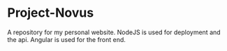 # Project-Novus
A repository for my personal website. NodeJS is used for deployment and the api. Angular is used for the front end.
